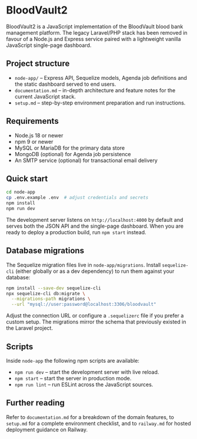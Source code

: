 # BloodVault2

BloodVault2 is a JavaScript implementation of the BloodVault blood bank
management platform. The legacy Laravel/PHP stack has been removed in favour of
a Node.js and Express service paired with a lightweight vanilla JavaScript
single-page dashboard.

## Project structure

- `node-app/` – Express API, Sequelize models, Agenda job definitions and the
  static dashboard served to end users.
- `documentation.md` – in-depth architecture and feature notes for the current
  JavaScript stack.
- `setup.md` – step-by-step environment preparation and run instructions.

## Requirements

- Node.js 18 or newer
- npm 9 or newer
- MySQL or MariaDB for the primary data store
- MongoDB (optional) for Agenda job persistence
- An SMTP service (optional) for transactional email delivery

## Quick start

```bash
cd node-app
cp .env.example .env  # adjust credentials and secrets
npm install
npm run dev
```

The development server listens on `http://localhost:4000` by default and serves
both the JSON API and the single-page dashboard. When you are ready to deploy a
production build, run `npm start` instead.

## Database migrations

The Sequelize migration files live in `node-app/migrations`. Install
`sequelize-cli` (either globally or as a dev dependency) to run them against
your database:

```bash
npm install --save-dev sequelize-cli
npx sequelize-cli db:migrate \
  --migrations-path migrations \
  --url "mysql://user:password@localhost:3306/bloodvault"
```

Adjust the connection URL or configure a `.sequelizerc` file if you prefer a
custom setup. The migrations mirror the schema that previously existed in the
Laravel project.

## Scripts

Inside `node-app` the following npm scripts are available:

- `npm run dev` – start the development server with live reload.
- `npm start` – start the server in production mode.
- `npm run lint` – run ESLint across the JavaScript sources.

## Further reading

Refer to `documentation.md` for a breakdown of the domain features, to
`setup.md` for a complete environment checklist, and to `railway.md` for hosted
deployment guidance on Railway.
